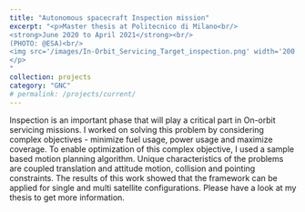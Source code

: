 ```yaml
---
title: "Autonomous spacecraft Inspection mission"
excerpt: "<p>Master thesis at Politecnico di Milano<br/>
<strong>June 2020 to April 2021</strong><br/>
(PHOTO: @ESA)<br/>
<img src='/images/In-Orbit_Servicing_Target_inspection.png' width='200' height='150' alt='In-Orbit Servicing Target Inspection'>
</p>
"
collection: projects
category: "GNC"
# permalink: /projects/current/
---
```


Inspection is an important phase that will play a critical part in On-orbit servicing missions. I worked on solving this problem by considering complex objectives - minimize fuel usage, power usage and maximize coverage. To enable optimization of this complex objective, I used a sample based motion planning algorithm. Unique characteristics of the problems are coupled translation and attitude motion, collision and pointing constraints. The results of this work showed that the framework can be applied for single and multi satellite configurations. Please have a look at my thesis to get more information. 


